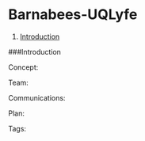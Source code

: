 # Barnabees-UQLyfe

1. [Introduction](#Introduction)

###Introduction

Concept:

Team:

Communications:

Plan:

Tags:

